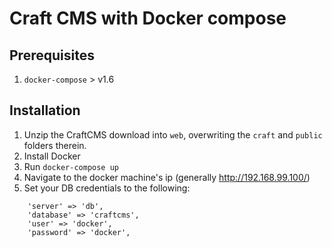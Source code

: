 # Craft CMS with Docker compose

## Prerequisites
1. `docker-compose` > v1.6

## Installation

1. Unzip the CraftCMS download into `web`, overwriting the `craft` and `public` folders therein.
1. Install Docker
1. Run `docker-compose up`
1. Navigate to the docker machine's ip (generally http://192.168.99.100/)
1. Set your DB credentials to the following:
```
    'server' => 'db',
    'database' => 'craftcms',
    'user' => 'docker',
    'password' => 'docker',
```
